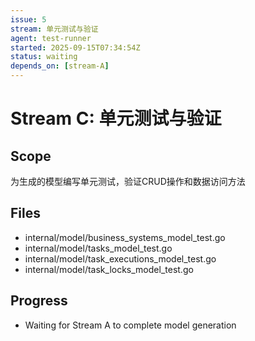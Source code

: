 ```yaml
---
issue: 5
stream: 单元测试与验证
agent: test-runner
started: 2025-09-15T07:34:54Z
status: waiting
depends_on: [stream-A]
---
```


# Stream C: 单元测试与验证

## Scope
为生成的模型编写单元测试，验证CRUD操作和数据访问方法

## Files
- internal/model/business_systems_model_test.go
- internal/model/tasks_model_test.go
- internal/model/task_executions_model_test.go
- internal/model/task_locks_model_test.go

## Progress
- Waiting for Stream A to complete model generation